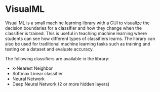 # VisualML
Visual ML is a small machine learning library with a GUI to visualize the decision boundaries for a classifier and how they change when the classifier is trained. This is useful in teaching machine learning where students can see how different types of classifiers learns. The library can also be used for traditional machine learning tasks such as training and testing on a dataset and evaluate accuracy.

The following classifiers are available in the library:
- k-Nearest Neighbor
- Softmax Linear classifier
- Neural Network
- Deep Neural Network (2 or more hidden layers)
